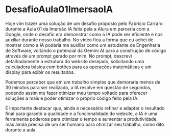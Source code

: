 ﻿# DesafioAula01ImersaoIA
 
Hoje vim trazer uma solução de um desafio proposto pelo Fabrício Carraro durante a Aula 01 da Imersão IA feita pela a Alura em parceria com a Google, onde o desafio era demonstrar como a IA pode ser eficiente e nos auxiliar durante nosso trabalho. No vídeo fica a forma que eu achei de mostrar como a IA poderia me auxiliar como um estudante de Engenharia de Software, voltando o potencial da Gemini AI para a construção de código através de um prompt gerado por mim. No prompt, descrevi detalhadamente a estrutura do website desejado, solicitando uma calculadora básica com botões para as operações matemáticas e um display para exibir os resultados.

Podemos perceber que em um trabalho simples que demoraria menos de 30 minutos para ser realizado, a IA resolve em questão de segundos, podendo assim me fazer otimizar meu tempo voltado para oferecer soluções a mais e poder otimizar o próprio código feito pela IA.



É importante destacar que, ainda é necessário refinar e adaptar o resultado final para garantir a qualidade e a funcionalidade do website, a IA é uma ferramenta poderosa para otimizar o tempo e aumentar a produtividade, mas ainda precisa de um ser humano para otimizar seu trabalho, como dito durante a aula.
